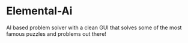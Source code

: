 # Elemental-Ai
AI based problem solver with a clean GUI that solves some of the most famous puzzles and problems out there!
